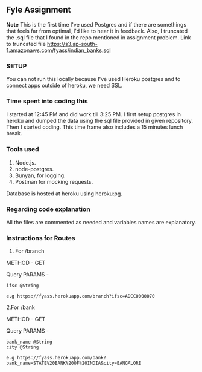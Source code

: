 ## Fyle Assignment

**Note**
This is the first time I've used Postgres and if there are somethings that feels far from optimal, I'd like to hear it in feedback.
Also, I truncated the .sql file that I found in the repo mentioned in assignment problem.
Link to truncated file https://s3.ap-south-1.amazonaws.com/fyass/indian_banks.sql

### SETUP
You can not run this locally because I've used Heroku postgres and to connect apps outside of heroku, we need SSL.

### Time spent into coding this
I started at 12:45 PM and did work till 3:25 PM. 
I first setup postgres in heroku and dumped the data using the sql file provided in given repository.
Then I started coding.
This time frame also includes a 15 minutes lunch break.

### Tools used
1. Node.js.
2. node-postgres.
3. Bunyan, for logging.
4. Postman for mocking requests.

Database is hosted at heroku using heroku:pg.

### Regarding code explanation

All the files are commented as needed and variables names are explanatory.

### Instructions for Routes


1. For /branch

METHOD - GET

Query PARAMS - 

    ifsc @String
    
    e.g https://fyass.herokuapp.com/branch?ifsc=ADCC0000070

2.For /bank
  
  METHOD - GET
  
  Query PARAMS - 
    
    bank_name @String
    city @String
    
    e.g https://fyass.herokuapp.com/bank?bank_name=STATE%20BANK%20OF%20INDIA&city=BANGALORE